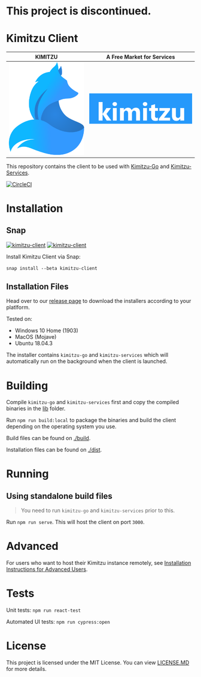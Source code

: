 # This project is discontinued.

# Kimitzu Client

KIMITZU                    |  A Free Market for Services
:-------------------------:|:-------------------------:
![](./public/images/Logo/kimitzu-icon.png) | ![](./public/images/Logo/full-blue.png) 


This repository contains the client to be used with [Kimitzu-Go](https://github.com/kimitzu/kimitzu-go) and [Kimitzu-Services](https://github.com/kimitzu/kimitzu-services).

[![CircleCI](https://circleci.com/gh/kimitzu/kimitzu-client.svg?style=svg)](https://circleci.com/gh/kimitzu/kimitzu-client)

# Installation

## Snap

[![kimitzu-client](https://snapcraft.io//kimitzu-client/badge.svg)](https://snapcraft.io/kimitzu-client)
[![kimitzu-client](https://snapcraft.io//kimitzu-client/trending.svg?name=0)](https://snapcraft.io/kimitzu-client)

Install Kimitzu Client via Snap:

```
snap install --beta kimitzu-client
```

## Installation Files

Head over to our [release page](https://github.com/kimitzu/kimitzu-client/releases) to download the installers according to your platlform.

Tested on:
- Windows 10 Home (1903)
- MacOS (Mojave)
- Ubuntu 18.04.3

The installer contains `kimitzu-go` and `kimitzu-services` which will automatically run on the background when the client is launched.

# Building

Compile `kimitzu-go` and `kimitzu-services` first and copy the compiled binaries in the [lib](lib) folder.

Run `npm run build:local` to package the binaries and build the client depending on the operating system you use. 

Build files can be found on [./build](build).

Installation files can be found on [./dist](dist).

# Running

## Using standalone build files

> You need to run `kimitzu-go` and `kimitzu-services` prior to this.

Run `npm run serve`. This will host the client on port `3000`.

# Advanced

For users who want to host their Kimitzu instance remotely, see  [Installation Instructions for Advanced Users](INSTALL.md).

# Tests

Unit tests: `npm run react-test`

Automated UI tests: `npm run cypress:open`

# License

This project is licensed under the MIT License. You can view [LICENSE.MD](LICENSE) for more details.
